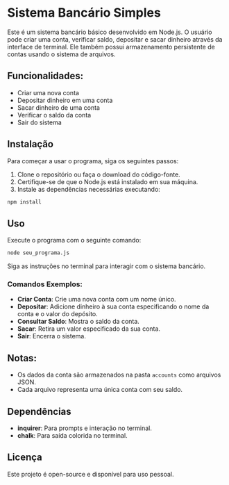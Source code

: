 
# Sistema Bancário Simples

Este é um sistema bancário básico desenvolvido em Node.js. O usuário pode criar uma conta, verificar saldo, depositar e sacar dinheiro através da interface de terminal. Ele também possui armazenamento persistente de contas usando o sistema de arquivos.

## Funcionalidades:
- Criar uma nova conta
- Depositar dinheiro em uma conta
- Sacar dinheiro de uma conta
- Verificar o saldo da conta
- Sair do sistema

## Instalação

Para começar a usar o programa, siga os seguintes passos:

1. Clone o repositório ou faça o download do código-fonte.
2. Certifique-se de que o Node.js está instalado em sua máquina.
3. Instale as dependências necessárias executando:

```bash
npm install 
```

## Uso

Execute o programa com o seguinte comando:

```bash
node seu_programa.js
```

Siga as instruções no terminal para interagir com o sistema bancário.

### Comandos Exemplos:

- **Criar Conta**: Crie uma nova conta com um nome único.
- **Depositar**: Adicione dinheiro à sua conta especificando o nome da conta e o valor do depósito.
- **Consultar Saldo**: Mostra o saldo da conta.
- **Sacar**: Retira um valor especificado da sua conta.
- **Sair**: Encerra o sistema.

## Notas:

- Os dados da conta são armazenados na pasta `accounts` como arquivos JSON.
- Cada arquivo representa uma única conta com seu saldo.

## Dependências

- **inquirer**: Para prompts e interação no terminal.
- **chalk**: Para saída colorida no terminal.

## Licença

Este projeto é open-source e disponível para uso pessoal.

